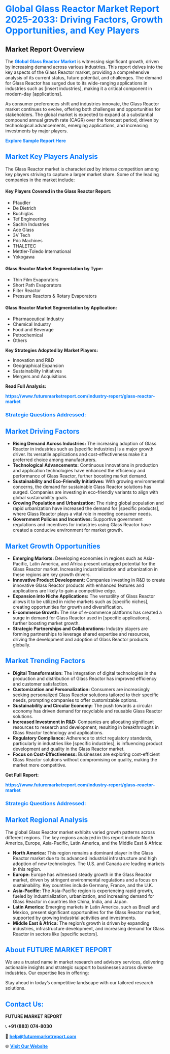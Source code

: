<h1 style="color: #007BFF;">Global Glass Reactor Market Report 2025-2033: Driving Factors, Growth Opportunities, and Key Players</h1>

<section id="overview">
<h2>Market Report Overview</h2>
<p>The <a href="https://www.futuremarketreport.com/industry-report/glass-reactor-market" style="color: #007BFF; text-decoration: none;"><strong>Global Glass Reactor Market</strong></a> is witnessing significant growth, driven by increasing demand across various industries. This report delves into the key aspects of the Glass Reactor market, providing a comprehensive analysis of its current status, future potential, and challenges. The demand for Glass Reactor has surged due to its wide-ranging applications in industries such as [insert industries], making it a critical component in modern-day [applications].</p>
<p>As consumer preferences shift and industries innovate, the Glass Reactor market continues to evolve, offering both challenges and opportunities for stakeholders. The global market is expected to expand at a substantial compound annual growth rate (CAGR) over the forecast period, driven by technological advancements, emerging applications, and increasing investments by major players.</p>
</section>

<section id="overview">
<p><a href="https://www.futuremarketreport.com/request-sample/reportId=83769" style="color: #007BFF; text-decoration: none;"><strong>Explore Sample Report Here</strong></a></p>
</section>

<section id="key-players">
<h2 style="color: #007BFF;">Market Key Players Analysis</h2>
<p>The Glass Reactor market is characterized by intense competition among key players striving to capture a larger market share. Some of the leading companies in the market include:</p>
<h4>Key Players Covered in the Glass Reactor Report:</h4>
<ul><li>Pfaudler</li><li>De Dietrich</li><li>Buchiglas</li><li>Tef Engineering</li><li>Sachin Industries</li><li>Ace Glass</li><li>3V Tech</li><li>Pdc Machines</li><li>THALETEC</li><li>Mettler-Toledo International</li><li>Yokogawa</li></ul>
<h4>Glass Reactor Market Segmentation by Type:</h4>
<ul><li>Thin Film Evaporators</li><li>Short Path Evaporators</li><li>Filter Reactor</li><li>Pressure Reactors &amp; Rotary Evaporators</li></ul>

<h4>Glass Reactor Market Segmentation by Application:</h4>
<ul><li>Pharmaceutical Industry</li><li>Chemical Industry</li><li>Food and Beverage</li><li>Petrochemical</li><li>Others</li></ul>
<p><strong>Key Strategies Adopted by Market Players:</strong></p>
<ul>
<li>Innovation and R&D</li>
<li>Geographical Expansion</li>
<li>Sustainability Initiatives</li>
<li>Mergers and Acquisitions</li>
</ul>
</section>

<section>
<p><strong>Read Full Analysis: </strong></p><a href="https://www.futuremarketreport.com/industry-report/glass-reactor-market" style="color: #007BFF; text-decoration: none;"><strong>https://www.futuremarketreport.com/industry-report/glass-reactor-market</strong></a>
<h3 style="color: #007BFF;">Strategic Questions Addressed:</h3>
</section>

<section id="driving-factors">
<h2 style="color: #007BFF;">Market Driving Factors</h2>
<ul>
<li><strong>Rising Demand Across Industries:</strong> The increasing adoption of Glass Reactor in industries such as [specific industries] is a major growth driver. Its versatile applications and cost-effectiveness make it a preferred choice among manufacturers.</li>
<li><strong>Technological Advancements:</strong> Continuous innovations in production and application technologies have enhanced the efficiency and performance of Glass Reactor, further boosting market demand.</li>
<li><strong>Sustainability and Eco-Friendly Initiatives:</strong> With growing environmental concerns, the demand for sustainable Glass Reactor solutions has surged. Companies are investing in eco-friendly variants to align with global sustainability goals.</li>
<li><strong>Growing Population and Urbanization:</strong> The rising global population and rapid urbanization have increased the demand for [specific products], where Glass Reactor plays a vital role in meeting consumer needs.</li>
<li><strong>Government Policies and Incentives:</strong> Supportive government regulations and incentives for industries using Glass Reactor have created a conducive environment for market growth.</li>
</ul>
</section>

<section id="growth-opportunities">
<h2 style="color: #007BFF;">Market Growth Opportunities</h2>
<ul>
<li><strong>Emerging Markets:</strong> Developing economies in regions such as Asia-Pacific, Latin America, and Africa present untapped potential for the Glass Reactor market. Increasing industrialization and urbanization in these regions are key growth drivers.</li>
<li><strong>Innovative Product Development:</strong> Companies investing in R&D to create innovative Glass Reactor products with enhanced features and applications are likely to gain a competitive edge.</li>
<li><strong>Expansion into Niche Applications:</strong> The versatility of Glass Reactor allows it to be utilized in niche markets such as [specific niches], creating opportunities for growth and diversification.</li>
<li><strong>E-commerce Growth:</strong> The rise of e-commerce platforms has created a surge in demand for Glass Reactor used in [specific applications], further boosting market growth.</li>
<li><strong>Strategic Partnerships and Collaborations:</strong> Industry players are forming partnerships to leverage shared expertise and resources, driving the development and adoption of Glass Reactor products globally.</li>
</ul>
</section>

<section id="trending-factors">
<h2 style="color: #007BFF;">Market Trending Factors</h2>
<ul>
<li><strong>Digital Transformation:</strong> The integration of digital technologies in the production and distribution of Glass Reactor has improved efficiency and customer satisfaction.</li>
<li><strong>Customization and Personalization:</strong> Consumers are increasingly seeking personalized Glass Reactor solutions tailored to their specific needs, prompting companies to offer customizable options.</li>
<li><strong>Sustainability and Circular Economy:</strong> The push towards a circular economy has driven demand for recyclable and reusable Glass Reactor solutions.</li>
<li><strong>Increased Investment in R&D:</strong> Companies are allocating significant resources to research and development, resulting in breakthroughs in Glass Reactor technology and applications.</li>
<li><strong>Regulatory Compliance:</strong> Adherence to strict regulatory standards, particularly in industries like [specific industries], is influencing product development and quality in the Glass Reactor market.</li>
<li><strong>Focus on Cost-Effectiveness:</strong> Businesses are exploring cost-efficient Glass Reactor solutions without compromising on quality, making the market more competitive.</li>
</ul>
</section>

<section>
<p><strong>Get Full Report: </strong></p><a href="https://www.futuremarketreport.com/industry-report/glass-reactor-market" style="color: #007BFF; text-decoration: none;"><strong>https://www.futuremarketreport.com/industry-report/glass-reactor-market</strong></a>
<h3 style="color: #007BFF;">Strategic Questions Addressed:</h3>
</section>


<section id="regional-analysis">
<h2 style="color: #007BFF;">Market Regional Analysis</h2>
<p>The global Glass Reactor market exhibits varied growth patterns across different regions. The key regions analyzed in this report include North America, Europe, Asia-Pacific, Latin America, and the Middle East & Africa:</p>
<ul>
<li><strong>North America:</strong> This region remains a dominant player in the Glass Reactor market due to its advanced industrial infrastructure and high adoption of new technologies. The U.S. and Canada are leading markets in this region.</li>
<li><strong>Europe:</strong> Europe has witnessed steady growth in the Glass Reactor market, driven by stringent environmental regulations and a focus on sustainability. Key countries include Germany, France, and the U.K.</li>
<li><strong>Asia-Pacific:</strong> The Asia-Pacific region is experiencing rapid growth, fueled by industrialization, urbanization, and increasing demand for Glass Reactor in countries like China, India, and Japan.</li>
<li><strong>Latin America:</strong> Emerging markets in Latin America, such as Brazil and Mexico, present significant opportunities for the Glass Reactor market, supported by growing industrial activities and investments.</li>
<li><strong>Middle East & Africa:</strong> The region’s growth is driven by expanding industries, infrastructure development, and increasing demand for Glass Reactor in sectors like [specific sectors].</li>
</ul>
</section>

<footer>
<h2 style="color: #007BFF;">About FUTURE MARKET REPORT</h2>
<p>We are a trusted name in market research and advisory services, delivering actionable insights and strategic support to businesses across diverse industries. Our expertise lies in offering:</p>

<p>Stay ahead in today’s competitive landscape with our tailored research solutions.</p>

<h2 style="color: #007BFF;">Contact Us:</h2>
<p><strong>FUTURE MARKET REPORT</strong></p>
<p>📞 <strong>+91 (883) 074-8030</strong></p>
<p>📧 <strong><a href="mailto:help@futuremarketreport.com" style="color: #007BFF;">help@futuremarketreport.com</a></strong></p>
<p>🌐 <strong><a href="https://www.futuremarketreport.com/" style="color: #007BFF;">Visit Our Website</a></strong></p>
</footer>